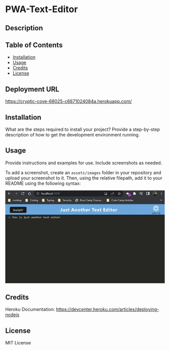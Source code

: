 # PWA-Text-Editor

## Description



## Table of Contents

- [Installation](#installation)
- [Usage](#usage)
- [Credits](#credits)
- [License](#license)

## Deployment URL
https://cryptic-cove-68025-c6871024084a.herokuapp.com/

## Installation

What are the steps required to install your project? Provide a step-by-step description of how to get the development environment running.

## Usage

Provide instructions and examples for use. Include screenshots as needed.

To add a screenshot, create an `assets/images` folder in your repository and upload your screenshot to it. Then, using the relative filepath, add it to your README using the following syntax:

![Screenshot of editor](assets/EditorScreenShot.jpg)

## Credits
Heroku Documentation:
https://devcenter.heroku.com/articles/deploying-nodejs



## License

MIT License
